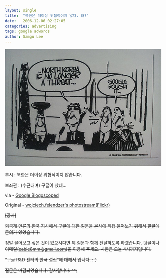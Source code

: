 ```yaml
---
layout: single
title:  "북한은 더이상 위협적이지 않다. 왜?"
date:   2006-12-06 02:27:05
categories: advertising
tags: google adwords
author: Samgu Lee
---
```

![북한은 더이상 위협적이지 않다](/assets/north-korea-is-no-longer-a-threat.jpg)

부시 : 북한은 더이상 위협적이지 않습니다.

보좌관 : (수근대며) 구글이 샀데...

via - [Google Blogoscoped](http://blog.outer-court.com/archive/2006-12-06.html#n33)

Original - [wojciech.felendzer's photostream(Flickr)](http://www.flickr.com/photos/felendzer/315134177/)

~~[공지]~~

~~외국계 언론의 한국 지사에서 구글에 대한 질문을 본사에 직접 물어보기 위해서 [팔글](https://www.palgle.com)에 문의가 있었습니다.~~

~~정말 물어보고 싶은 것이 있으시다면 제 질문과 함께 전달하도록 하겠습니다. 덧글이나 이메일(cable8mm@gmail.com)을 이용해 주세요. 시한은 오늘 4시까지입니다.~~

~~“구글 R&D 센터의 한국 설립”에 대해서 입니다. :-)~~

~~질문은 마감되었습니다. 감사합니다. ^^;~~